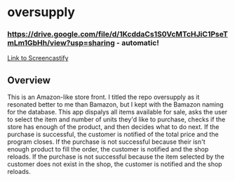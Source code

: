 # oversupply

### https://drive.google.com/file/d/1KcddaCs1S0VcMTcHJiC1PseTmLm1GbHh/view?usp=sharing - automatic!
[Link to Screencastify](https://drive.google.com/file/d/1KcddaCs1S0VcMTcHJiC1PseTmLm1GbHh/view?usp=sharing)

## Overview
This is an Amazon-like store front. I titled the repo oversupply as it resonated better to me than Bamazon, but I kept with the Bamazon naming for the database. This app dispalys all items available for sale, asks the user to select the item and number of units they'd like to purchase, checks if the store has enough of the product, and then decides what to do next. If the purchase is successful, the customer is notified of the total price and the program closes. If the purchase is not successful because their isn't enough product to fill the order, the customer is notified and the shop reloads. If the purchase is not successful because the item selected by the customer does not exist in the shop, the customer is notified and the shop reloads.



